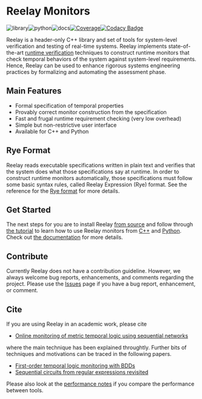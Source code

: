 # Reelay Monitors

![library](https://github.com/doganulus/reelay/workflows/library/badge.svg)![python](https://github.com/doganulus/reelay/workflows/python/badge.svg)![docs](https://github.com/doganulus/reelay/workflows/docs/badge.svg)[![Coverage](https://coveralls.io/repos/github/doganulus/reelay/badge.svg?branch=master)](https://coveralls.io/github/doganulus/reelay?branch=master)[![Codacy Badge](https://api.codacy.com/project/badge/Grade/9493a2a1ed2b47e6a0cfdcf6a68cd9b8)](https://www.codacy.com/manual/doganulus/reelay?utm_source=github.com&amp;utm_medium=referral&amp;utm_content=doganulus/reelay&amp;utm_campaign=Badge_Grade)

Reelay is a header-only C++ library and set of tools for system-level verification and testing of real-time systems. Reelay implements state-of-the-art [runtime verification](https://en.wikipedia.org/wiki/Runtime_verification) techniques to construct runtime monitors that check temporal behaviors of the system against system-level requirements. Hence, Reelay can be used to enhance rigorous systems engineering practices by formalizing and automating the assessment phase.

## Main Features

* Formal specification of temporal properties
* Provably correct monitor construction from the specification
* Fast and frugal runtime requirement checking (very low overhead)
* Simple but non-restrictive user interface
* Available for C++ and Python

## Rye Format

Reelay reads executable specifications written in plain text and verifies that the system does what those specifications say at runtime. In order to construct runtime monitors automatically, those specifications must follow some basic syntax rules, called Reelay Expression (Rye) format. See the reference for the [Rye format](docs/rye.md) for more details.

## Get Started

The next steps for you are to install Reelay [from source](docs/install.md) and follow through [the tutorial](docs/gs_intro.md) to learn how to use Reelay monitors from [C++](docs/gs_cpp.md) and [Python](docs/gs_python.md). Check out [the documentation](https://doganulus.github.io/reelay/) for more details.

## Contribute

Currently Reelay does not have a contribution guideline. However, we always welcome bug reports, enhancements, and comments regarding the project. Please use the [Issues](https://github.com/doganulus/reelay/issues) page if you have a bug report, enhancement, or comment.

## Cite

If you are using Reelay in an academic work, please cite 

* [Online monitoring of metric temporal logic using sequential networks](https://arxiv.org/abs/1901.00175)

where the main technique has been explained throughtly. Further bits of techniques and motivations can be traced in the following papers.

* [First-order temporal logic monitoring with BDDs](https://link.springer.com/article/10.1007/s10703-018-00327-4)
* [Sequential circuits from regular expressions revisited](https://arxiv.org/abs/1801.08979)

Please also look at the [performance notes](docs/performance.md) if you compare the performance between tools.